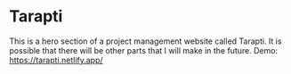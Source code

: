 # Tarapti
This is a hero section of a project management website called Tarapti. It is possible that there will be other parts that I will make in the future.
Demo: <br>
https://tarapti.netlify.app/
